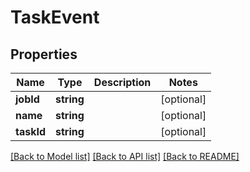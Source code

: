 # TaskEvent

## Properties
Name | Type | Description | Notes
------------ | ------------- | ------------- | -------------
**jobId** | **string** |  | [optional] 
**name** | **string** |  | [optional] 
**taskId** | **string** |  | [optional] 

[[Back to Model list]](../README.md#documentation-for-models) [[Back to API list]](../README.md#documentation-for-api-endpoints) [[Back to README]](../README.md)


